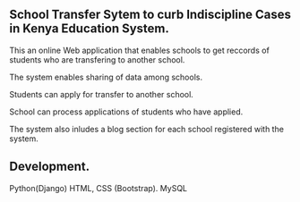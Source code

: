 ## School Transfer Sytem to curb Indiscipline Cases in Kenya Education System.


This an online Web application that enables schools to get reccords of students who are transfering to another school.

The system enables sharing of data among schools.

Students can apply for transfer to another school.

School can process applications of students who have applied.

The system also inludes a blog section for each school registered with the system.

## Development.

Python(Django)
HTML, CSS (Bootstrap).
MySQL
